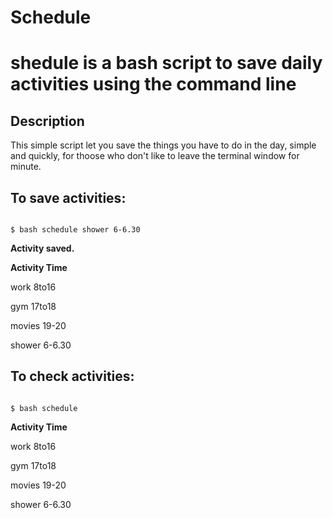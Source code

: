 # Schedule

shedule is a bash script to save daily activities using the command line
========


## Description

This simple script let you save the things you have to do in the day, simple and quickly, for thoose who don't like to leave the terminal window for minute.

## To save activities:
<code>
$ bash schedule shower 6-6.30
</code>

**Activity saved.**

**Activity Time**

work 8to16

gym 17to18

movies 19-20

shower 6-6.30


## To check activities:
<code>
$ bash schedule
</code>

**Activity Time**

work 8to16

gym 17to18

movies 19-20

shower 6-6.30

